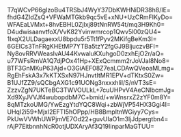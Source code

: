 T7qWCvP66gIzoBu4TRSbJ4WyY37DbKWHNiDR38h8/IE=
fhdG4ZIdZsQ+VFWaMTGkb9qc5vE+xNU+UzCRmFIKyDo=
WFAEaLVMxt+8hvEBHL0ZjIxj89tNnRW54t/mq3H9Kh0=
D4udwisaanvtfoX/VvK82Yvinwmrcop1Qwv5l00zQU4=
1IxqX2ULDagaexxU8bpdu5r5Tt1fPyv2MKifgBeKm3I=
6GEICs3TnFRgKHEtMP7YTBa5tzY2fgGJ9BljuczvBFI=
Ny8ovRRVWeasIvAU44KvwaluKXuhgoD0zxhEjO2r/aQ=
u77WFsRmVA1Q7djPOx41Hp+XExQcmmm2rJoVJaI8No8=
BTF3GnMKuP63Ajd+O3GiAEF08Z7eaLCDAwQVeoaMLmg=
RgEhFskA3x7kKTXSxN97HJnvtItMR1EPV+dTKtxS0Zw=
B1UJfZZ9/sQCbgAXG1c91UONg3nxxxhlil/S/nVT3sE=
ZzzvZgN7UKTeBC3TWVOULkL+7cuUHPvV4AeCNlbcmJg=
Xd9XyJVVJf4wubopdbM7C+bmid/+wWnsrxZ2zYF0m8Y=
8qMTzkoUMG/YwEzgYtdYQC8Wqi+zbWjVP54HX3Ggi4I=
UHqI2i59+Mjxl2EFTI5hOPpp/HB8BmpItnWGiyy7Cys=
PkUwVVWhUWPjmVE7Od22+guvUIaO1m3ljJdpergtbn4=
rAjP7EitbnnhNcR0otjUDXAryAf3Q19IinparMaGTUU=
